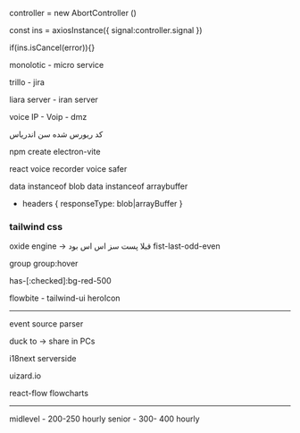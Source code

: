 controller = new AbortController ()

const ins = axiosInstance({
signal:controller.signal
})

if(ins.isCancel(error)){}

monolotic - micro service

trillo - jira

liara server - iran server

voice IP - Voip - dmz

کد ریورس شده سن اندریاس

npm create electron-vite

react voice recorder
voice safer

data instanceof blob
data instanceof arraybuffer

- headers {
  responseType: blob|arrayBuffer
  }

### tailwind css

oxide engine -> قبلا پست سز اس اس بود
fist-last-odd-even

group
group:hover

has-[:checked]:bg-red-500

flowbite - tailwind-ui heroIcon

---

event source parser

duck to -> share in PCs

i18next serverside

uizard.io

react-flow flowcharts

---

midlevel - 200-250 hourly
senior - 300- 400 hourly
